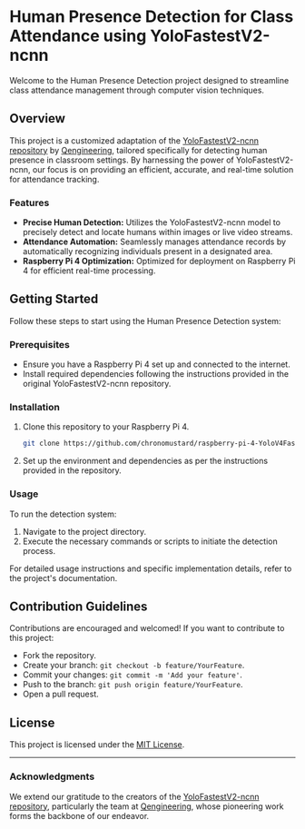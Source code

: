 # Human Presence Detection for Class Attendance using YoloFastestV2-ncnn

Welcome to the Human Presence Detection project designed to streamline class attendance management through computer vision techniques.

## Overview

This project is a customized adaptation of the [YoloFastestV2-ncnn repository](https://github.com/Qengineering/YoloFastestV2-ncnn) by [Qengineering](https://github.com/Qengineering), tailored specifically for detecting human presence in classroom settings. By harnessing the power of YoloFastestV2-ncnn, our focus is on providing an efficient, accurate, and real-time solution for attendance tracking.

### Features

- **Precise Human Detection:** Utilizes the YoloFastestV2-ncnn model to precisely detect and locate humans within images or live video streams.
- **Attendance Automation:** Seamlessly manages attendance records by automatically recognizing individuals present in a designated area.
- **Raspberry Pi 4 Optimization:** Optimized for deployment on Raspberry Pi 4 for efficient real-time processing.

## Getting Started

Follow these steps to start using the Human Presence Detection system:

### Prerequisites

- Ensure you have a Raspberry Pi 4 set up and connected to the internet.
- Install required dependencies following the instructions provided in the original YoloFastestV2-ncnn repository.

### Installation

1. Clone this repository to your Raspberry Pi 4.

    ```bash
    git clone https://github.com/chronomustard/raspberry-pi-4-YoloV4Fastest.git
    ```

2. Set up the environment and dependencies as per the instructions provided in the repository.

### Usage

To run the detection system:

1. Navigate to the project directory.
2. Execute the necessary commands or scripts to initiate the detection process.

For detailed usage instructions and specific implementation details, refer to the project's documentation.

## Contribution Guidelines

Contributions are encouraged and welcomed! If you want to contribute to this project:

- Fork the repository.
- Create your branch: `git checkout -b feature/YourFeature`.
- Commit your changes: `git commit -m 'Add your feature'`.
- Push to the branch: `git push origin feature/YourFeature`.
- Open a pull request.

## License

This project is licensed under the [MIT License](LICENSE).

---

### Acknowledgments

We extend our gratitude to the creators of the [YoloFastestV2-ncnn repository](https://github.com/Qengineering), particularly the team at [Qengineering](https://github.com/Qengineering), whose pioneering work forms the backbone of our endeavor.
